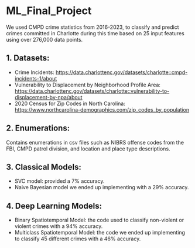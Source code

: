 # ML_Final_Project
We used CMPD crime statistics from 2016-2023, to classify and predict crimes committed in Charlotte during this time based on 25 input features using over 276,000 data points.

## 1. Datasets:
- Crime Incidents: https://data.charlottenc.gov/datasets/charlotte::cmpd-incidents-1/about
- Vulnerability to Displacement by Neighborhood Profile Area: https://data.charlottenc.gov/datasets/charlotte::vulnerability-to-displacement-by-npa/about
- 2020 Census for Zip Codes in North Carolina: https://www.northcarolina-demographics.com/zip_codes_by_population

## 2. Enumerations:
Contains enumerations in csv files such as NIBRS offense codes from the FBI, CMPD patrol division, and location and place type descriptions.

## 3. Classical Models:
- SVC model: provided a 7% accuracy.
- Naive Bayesian model we ended up implementing with a 29% accuracy.

## 4. Deep Learning Models:
- Binary Spatiotemporal Model: the code used to classify non-violent or violent crimes with a 94% accuracy.
- Multiclass Spatiotemporal Model: the code we ended up implementing to classify 45 different crimes with a 46% accuracy.
